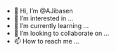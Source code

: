 - 👋 Hi, I’m @AJibasen
- 👀 I’m interested in ...
- 🌱 I’m currently learning ...
- 💞️ I’m looking to collaborate on ...
- 📫 How to reach me ...

<!---
AJibasen/AJibasen is a ✨ special ✨ repository because its `README.md` (this file) appears on your GitHub profile.
You can click the Preview link to take a look at your changes.
--->
